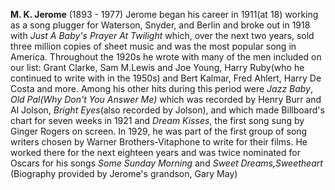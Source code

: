 
**M. K. Jerome** (1893 - 1977) Jerome began his career in 1911(at 18) working as a song plugger for Waterson, Snyder, and Berlin and broke out in 1918 with *Just A Baby's Prayer At Twilight* which, over the next two years, sold three million copies of sheet music and was the most popular song in America. 
Throughout the 1920s he wrote with many of the men included on our list: Grant Clarke, Sam M.Lewis and Joe Young, Harry Ruby(who he continued to write with in the 1950s) and Bert Kalmar, Fred Ahlert, Harry De Costa and more. Among his other hits during this period were *Jazz Baby*, *Old Pal(Why Don't You Answer Me)* which was recorded by Henry Burr and Al Jolson, *Bright Eyes*(also recorded by Jolson), and which made Billboard's chart for seven weeks in 1921 and *Dream Kisses*, the first song sung by Ginger Rogers on screen.
In 1929, he was part of the first group of song writers chosen by Warner Brothers-Vitaphone to write for their films. He worked there for the next eighteen years and was twice nominated for Oscars for his songs *Some Sunday Morning* and *Sweet Dreams,Sweetheart* (Biography provided by Jerome's grandson, Gary May)